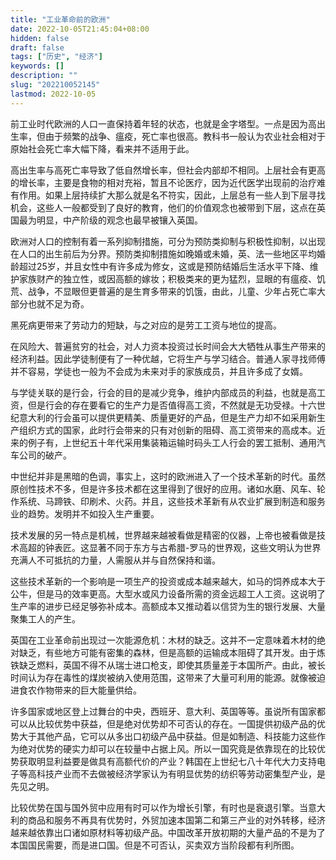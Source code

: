 ```yaml
---
title: "工业革命前的欧洲"
date: 2022-10-05T21:45:04+08:00
hidden: false
draft: false
tags: ["历史", "经济"]
keywords: []
description: ""
slug: "202210052145"
lastmod: 2022-10-05
---
```

前工业时代欧洲的人口一直保持着年轻的状态，也就是金字塔型。一点是因为高出生率，但由于频繁的战争、瘟疫，死亡率也很高。教科书一般认为农业社会相对于原始社会死亡率大幅下降，看来并不适用于此。

高出生率与高死亡率导致了低自然增长率，但社会内部却不相同。上层社会有更高的增长率，主要是食物的相对充裕，暂且不论医疗，因为近代医学出现前的治疗难有作用。如果上层持续扩大那么就是名不符实，因此，上层总有一些人到下层寻找机会，这些人一般都受到了良好的教育，他们的价值观念也被带到下层，这点在英国最为明显，中产阶级的观念也最早被镶入英国。

欧洲对人口的控制有着一系列抑制措施，可分为预防类抑制与积极性抑制，以出现在人口的出生前后为分界。预防类抑制措施如晚婚或未婚，英、法一些地区平均婚龄超过25岁，并且女性中有许多成为修女，这或是预防结婚后生活水平下降、维护家族财产的独立性，或因高额的嫁妆；积极类来的更为猛烈，显眼的有瘟疫、饥荒、战争，不显眼但更普遍的是生育多带来的饥饿，由此，儿童、少年占死亡率大部分也就不足为奇。

黑死病更带来了劳动力的短缺，与之对应的是劳工工资与地位的提高。

在风险大、普遍贫穷的社会，对人力资本投资过长时间会大大牺牲从事生产带来的经济利益。因此学徒制便有了一种优越，它将生产与学习结合。普通人家寻找师傅并不容易，学徒也一般为不会成为未来对手的家族成员，并且许多成了女婿。

与学徒关联的是行会，行会的目的是减少竞争，维护内部成员的利益，也就是高工资，但是行会的存在要看它的生产力是否值得高工资，不然就是无功受禄。十六世纪意大利的行会虽可以提供更精美、质量更好的产品，但是生产力却不如采用新生产组织方式的国家，此时行会带来的只有对创新的阻碍、高工资带来的高成本。近来的例子有，上世纪五十年代采用集装箱运输时码头工人行会的罢工抵制、通用汽车公司的破产。

中世纪并非是黑暗的色调，事实上，这时的欧洲进入了一个技术革新的时代。虽然原创性技术不多，但是许多技术都在这里得到了很好的应用。诸如水磨、风车、轮作系统、马蹄铁、印刷术、火药。并且，这些技术革新有从农业扩展到制造和服务业的趋势。发明并不如投入生产重要。


技术发展的另一特点是机械，世界越来越被看做是精密的仪器，上帝也被看做是技术高超的钟表匠。这显著不同于东方与古希腊-罗马的世界观，这些文明认为世界充满人不可抵抗的力量，人需服从并与自然保持和谐。

这些技术革新的一个影响是一项生产的投资或成本越来越大，如马的饲养成本大于公牛，但是马的效率更高。大型水或风力设备所需的资金远超工人工资。这说明了生产率的进步已经足够弥补成本。高额成本又推动着以信贷为生的银行发展、大量聚集工人的产生。

英国在工业革命前出现过一次能源危机：木材的缺乏。这并不一定意味着木材的绝对缺乏，有些地方可能有密集的森林，但是高额的运输成本阻碍了其开发。由于炼铁缺乏燃料，英国不得不从瑞士进口枪支，即使其质量差于本国所产。由此，被长时间认为存在毒性的煤炭被纳入使用范围，这带来了大量可利用的能源。就像被迫进食农作物带来的巨大能量供给。

许多国家或地区登上过舞台的中央，西班牙、意大利、英国等等。虽说所有国家都可以从比较优势中获益，但是绝对优势却不可否认的存在。一国提供初级产品的优势大于其他产品，它可以从多出口初级产品中获益。但是如制造、科技能力这些作为绝对优势的硬实力却可以在较量中占据上风。所以一国究竟是依靠现在的比较优势获取明显利益要是做具有高额代价的产业？韩国在上世纪七八十年代大力支持电子等高科技产业而不去做被经济学家认为有明显优势的纺织等劳动密集型产业，是先见之明。

比较优势在国与国外贸中应用有时可以作为增长引擎，有时也是衰退引擎。当意大利的商品和服务不再具有优势时，外贸加速本国第二和第三产业的对外转移，经济越来越依靠出口诸如原材料等初级产品。中国改革开放初期的大量产品的不是为了本国国民需要，而是进口国。但是不可否认，买卖双方当阶段都有利所图。

